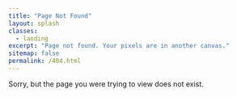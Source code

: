 ```yaml
---
title: "Page Not Found"
layout: splash
classes:
  - landing
excerpt: "Page not found. Your pixels are in another canvas."
sitemap: false
permalink: /404.html
---
```


Sorry, but the page you were trying to view does not exist.
